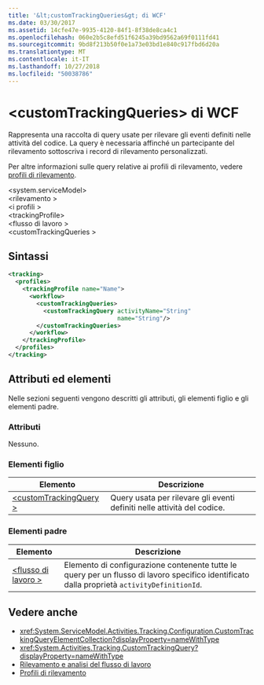 ```yaml
---
title: '&lt;customTrackingQueries&gt; di WCF'
ms.date: 03/30/2017
ms.assetid: 14cfe47e-9935-4120-84f1-8f38de8ca4c1
ms.openlocfilehash: 060e2b5c8efd51f6245a39bd9562a69f0111fd41
ms.sourcegitcommit: 9bd8f213b50f0e1a73e03bd1e840c917fbd6d20a
ms.translationtype: MT
ms.contentlocale: it-IT
ms.lasthandoff: 10/27/2018
ms.locfileid: "50038786"
---
```

# <a name="ltcustomtrackingqueriesgt-of-wcf"></a>&lt;customTrackingQueries&gt; di WCF

Rappresenta una raccolta di query usate per rilevare gli eventi definiti nelle attività del codice. La query è necessaria affinché un partecipante del rilevamento sottoscriva i record di rilevamento personalizzati.  
  
 Per altre informazioni sulle query relative ai profili di rilevamento, vedere [profili di rilevamento](../../../../../docs/framework/windows-workflow-foundation/tracking-profiles.md).
  
\<system.serviceModel>  
\<rilevamento >  
\<i profili >  
\<trackingProfile>  
\<flusso di lavoro >  
\<customTrackingQueries >  
  
## <a name="syntax"></a>Sintassi  
  
```xml
<tracking>
  <profiles>
    <trackingProfile name="Name">
      <workflow>
        <customTrackingQueries>
          <customTrackingQuery activityName="String"
                               name="String"/>
        </customTrackingQueries>
      </workflow>
    </trackingProfile>
  </profiles>
</tracking>  
```  
  
## <a name="attributes-and-elements"></a>Attributi ed elementi

Nelle sezioni seguenti vengono descritti gli attributi, gli elementi figlio e gli elementi padre.  
  
### <a name="attributes"></a>Attributi

Nessuno.
  
### <a name="child-elements"></a>Elementi figlio
  
|Elemento|Descrizione|  
|-------------|-----------------|  
|[\<customTrackingQuery >](customtrackingquery-of-wcf.md)|Query usata per rilevare gli eventi definiti nelle attività del codice.|  
  
### <a name="parent-elements"></a>Elementi padre  
  
|Elemento|Descrizione|  
|-------------|-----------------|  
|[\<flusso di lavoro >](../../../../../docs/framework/configure-apps/file-schema/windows-workflow-foundation/workflow.md)|Elemento di configurazione contenente tutte le query per un flusso di lavoro specifico identificato dalla proprietà `activityDefinitionId`.|  
  
## <a name="see-also"></a>Vedere anche

- <xref:System.ServiceModel.Activities.Tracking.Configuration.CustomTrackingQueryElementCollection?displayProperty=nameWithType>       
- <xref:System.Activities.Tracking.CustomTrackingQuery?displayProperty=nameWithType>       
- [Rilevamento e analisi del flusso di lavoro](../../../../../docs/framework/windows-workflow-foundation/workflow-tracking-and-tracing.md)  
- [Profili di rilevamento](../../../../../docs/framework/windows-workflow-foundation/tracking-profiles.md)
